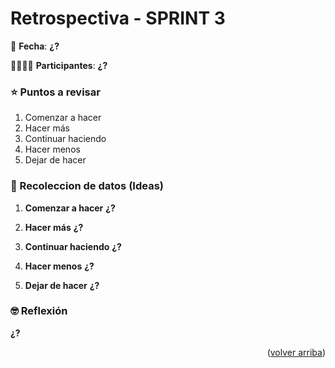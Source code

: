 <div id="top"></div>

# Retrospectiva - SPRINT 3

📅 **Fecha**: **¿?**

👨‍👨‍👧‍👦 **Participantes**:
**¿?**


### ⭐️ Puntos a revisar

1. Comenzar a hacer
2. Hacer más
3. Continuar haciendo
4. Hacer menos
5. Dejar de hacer


### 👹 Recoleccion de datos (Ideas)

1. **Comenzar a hacer**
    **¿?**

2. **Hacer más**
    **¿?**

3. **Continuar haciendo**
    **¿?**

4. **Hacer menos**
    **¿?**

5. **Dejar de hacer**
    **¿?**
    

### 🤓 Reflexión

**¿?**

<p align="right">(<a href="#top">volver arriba</a>)</p>
